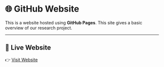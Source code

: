 # 🌐 GitHub Website

This is a website hosted using **GitHub Pages**. This site gives a basic overview of our research project.

---

## 🔗 Live Website

👉 [Visit Website](https://caida.github.io/geofeedresearch/)
